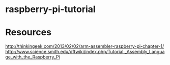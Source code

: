 # raspberry-pi-tutorial
# Resources
http://thinkingeek.com/2013/02/02/arm-assembler-raspberry-pi-chapter-1/
http://www.science.smith.edu/dftwiki/index.php/Tutorial:_Assembly_Language_with_the_Raspberry_Pi
